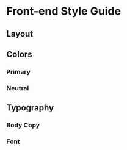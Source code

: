 # Front-end Style Guide

## Layout

<!-- The designs were created to the following widths:

- Mobile: 375px
- Desktop: 1440px -->

## Colors

### Primary

<!-- Moderate violet: hsl(263, 55%, 52%)
Very dark grayish blue: hsl(217, 19%, 35%)
Very dark blackish blue: hsl(219, 29%, 14%)
White: hsl(0, 0%, 100%) -->

### Neutral

<!-- Light gray: hsl(0, 0%, 81%)
Light grayish blue: hsl(210, 46%, 95%) -->

<!-- Note for text colors:

1. "Verified Graduate" has the same color as the person's name with 50% opacity
2. Review paragraphs inside the quotations have the same color as well, but are at 70% opacity -->

## Typography

### Body Copy

<!-- - Font size: 13px -->

### Font

<!-- - Family: [Barlow Semi Condensed](https://fonts.google.com/specimen/Barlow+Semi+Condensed)
- Weights: 500, 600 -->
